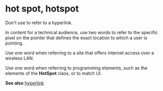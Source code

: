 # hot spot, hotspot

Don't use to refer to a hyperlink.

In
content for a technical audience, use two words to refer to the
specific pixel on the pointer that defines the exact location to which a
user is pointing.

Use one word when referring to a site that offers internet access over a wireless LAN. 

Use one word when referring to programming elements, such as the elements of the **HotSpot** class, or to match UI. 

**See also**  [hyperlink](../h/hyperlink.md)
